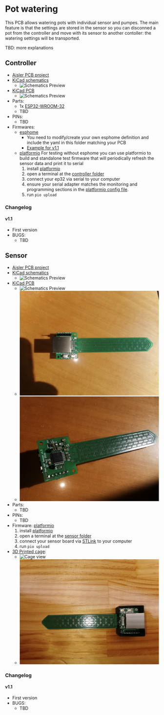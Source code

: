 # Pot watering
This PCB allows watering pots with individual sensor and pumpes. The main feature is that the settings are stored in the sensor so you can disconned a pot from the controller and move with its sensor to another contoller: the watering settings will be transported.

TBD: more explanations

## Controller

- [Aisler PCB project](TBD)
- [KiCad schematics](TBD)
  - ![Schematics Preview](TBD)
- [KiCad PCB](TBD)
  - ![Schematics Preview](TBD)
- Parts:
  - 1x [ESP32-WROOM-32](https://www.espressif.com/sites/default/files/documentation/esp32-wroom-32_datasheet_en.pdf)
  - TBD
- PINs:
  - TBD
- Firmwares:
  - [esphome](esphome.io)
    - You need to modify/create your own esphome definition and include the yaml in this folder matching your PCB
    - [Example for v1.1](../../w1-test.yaml)
  - [platformio](platformio.io) For testing without esphome you can use platformio to build and standalone test firmware that will periodically refresh the sensor data and print it to serial
    1. install [platformio](platformio.io)
    2. open a terminal at the [controller folder](controller)
    3. connect your ep32 via serial to your computer
    4. ensure your serial adapter matches the monitoring and programming sections in the [platformio config file](controller/platformio.ini).
    5. run `pio upload`

### Changelog

#### v1.1
  - First version
  - BUGS:
    - TBD


## Sensor
- [Aisler PCB project](https://aisler.net/p/HRCGITXS)
- [KiCad schematics](sensor/KiCad/SoilSensor_spi.sch)
  - ![Schematics Preview](TBD)
- [KiCad PCB](sensor/KiCad/SoilSensor_spi.kicad_pcb)
  - ![Schematics Preview](TBD)
  - ![PCB front Preview](pictures/Pot_Watering_v1_PCB_close_view_front.jpg)
  - ![PCB rear Preview](pictures/Pot_Watering_v1_PCB_close_view_rear.jpg)
- Parts:
  - TBD
- PINs:
  - TBD
- Firmware: [platformio](platformio.io)
  1. install [platformio](platformio.io)
  1. open a terminal at the [sensor folder](sensor)
  2. connect your sensor board via [STLink](https://www.st.com/en/development-tools/st-link-v2.html) to your computer
  3. run `pio upload`
- [3D Printed cage](cages):
  - ![Cage view](pictures/Pot_Watering_Sensor_v1_cage.jpg)
  - ![Pot watering Sensor PCB Mount](pictures/Pot_Watering_Sensor_v1_PCB_mount.jpg)

### Changelog

#### v1.1
  - First version
  - BUGS:
    - TBD
